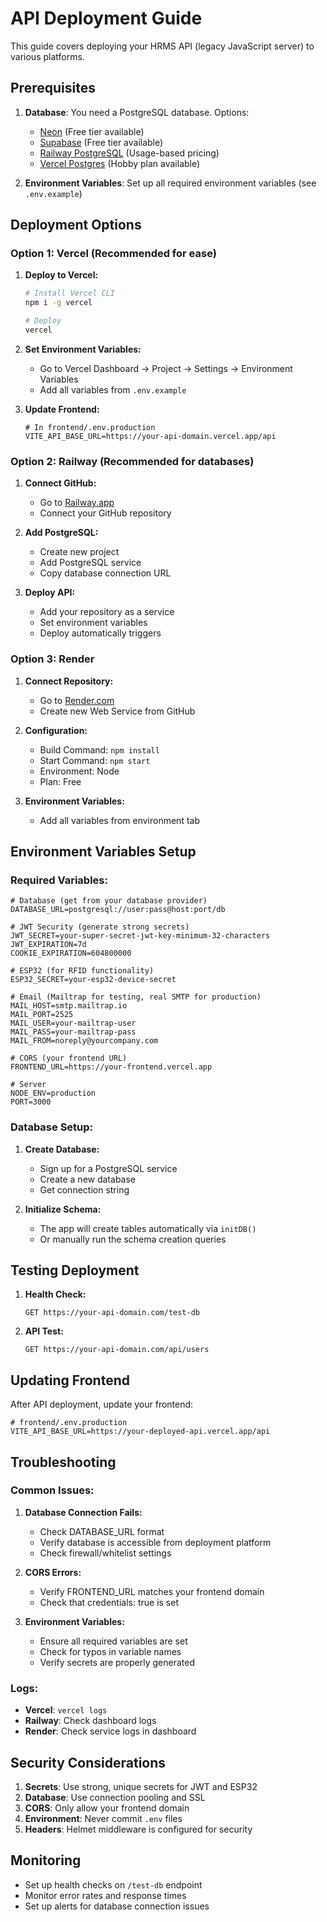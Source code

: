 # API Deployment Guide

This guide covers deploying your HRMS API (legacy JavaScript server) to various platforms.

## Prerequisites

1. **Database**: You need a PostgreSQL database. Options:

   - [Neon](https://neon.tech) (Free tier available)
   - [Supabase](https://supabase.com) (Free tier available)
   - [Railway PostgreSQL](https://railway.app) (Usage-based pricing)
   - [Vercel Postgres](https://vercel.com/storage/postgres) (Hobby plan available)

2. **Environment Variables**: Set up all required environment variables (see `.env.example`)

## Deployment Options

### Option 1: Vercel (Recommended for ease)

1. **Deploy to Vercel:**

   ```bash
   # Install Vercel CLI
   npm i -g vercel

   # Deploy
   vercel
   ```

2. **Set Environment Variables:**

   - Go to Vercel Dashboard → Project → Settings → Environment Variables
   - Add all variables from `.env.example`

3. **Update Frontend:**
   ```env
   # In frontend/.env.production
   VITE_API_BASE_URL=https://your-api-domain.vercel.app/api
   ```

### Option 2: Railway (Recommended for databases)

1. **Connect GitHub:**

   - Go to [Railway.app](https://railway.app)
   - Connect your GitHub repository

2. **Add PostgreSQL:**

   - Create new project
   - Add PostgreSQL service
   - Copy database connection URL

3. **Deploy API:**
   - Add your repository as a service
   - Set environment variables
   - Deploy automatically triggers

### Option 3: Render

1. **Connect Repository:**

   - Go to [Render.com](https://render.com)
   - Create new Web Service from GitHub

2. **Configuration:**

   - Build Command: `npm install`
   - Start Command: `npm start`
   - Environment: Node
   - Plan: Free

3. **Environment Variables:**
   - Add all variables from environment tab

## Environment Variables Setup

### Required Variables:

```env
# Database (get from your database provider)
DATABASE_URL=postgresql://user:pass@host:port/db

# JWT Security (generate strong secrets)
JWT_SECRET=your-super-secret-jwt-key-minimum-32-characters
JWT_EXPIRATION=7d
COOKIE_EXPIRATION=604800000

# ESP32 (for RFID functionality)
ESP32_SECRET=your-esp32-device-secret

# Email (Mailtrap for testing, real SMTP for production)
MAIL_HOST=smtp.mailtrap.io
MAIL_PORT=2525
MAIL_USER=your-mailtrap-user
MAIL_PASS=your-mailtrap-pass
MAIL_FROM=noreply@yourcompany.com

# CORS (your frontend URL)
FRONTEND_URL=https://your-frontend.vercel.app

# Server
NODE_ENV=production
PORT=3000
```

### Database Setup:

1. **Create Database:**

   - Sign up for a PostgreSQL service
   - Create a new database
   - Get connection string

2. **Initialize Schema:**
   - The app will create tables automatically via `initDB()`
   - Or manually run the schema creation queries

## Testing Deployment

1. **Health Check:**

   ```
   GET https://your-api-domain.com/test-db
   ```

2. **API Test:**
   ```
   GET https://your-api-domain.com/api/users
   ```

## Updating Frontend

After API deployment, update your frontend:

```env
# frontend/.env.production
VITE_API_BASE_URL=https://your-deployed-api.vercel.app/api
```

## Troubleshooting

### Common Issues:

1. **Database Connection Fails:**

   - Check DATABASE_URL format
   - Verify database is accessible from deployment platform
   - Check firewall/whitelist settings

2. **CORS Errors:**

   - Verify FRONTEND_URL matches your frontend domain
   - Check that credentials: true is set

3. **Environment Variables:**
   - Ensure all required variables are set
   - Check for typos in variable names
   - Verify secrets are properly generated

### Logs:

- **Vercel**: `vercel logs`
- **Railway**: Check dashboard logs
- **Render**: Check service logs in dashboard

## Security Considerations

1. **Secrets**: Use strong, unique secrets for JWT and ESP32
2. **Database**: Use connection pooling and SSL
3. **CORS**: Only allow your frontend domain
4. **Environment**: Never commit `.env` files
5. **Headers**: Helmet middleware is configured for security

## Monitoring

- Set up health checks on `/test-db` endpoint
- Monitor error rates and response times
- Set up alerts for database connection issues
